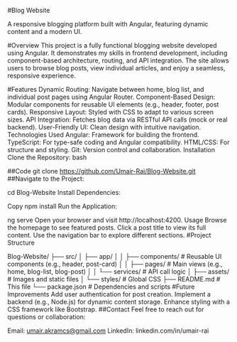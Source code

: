 #Blog Website

A responsive blogging platform built with Angular, featuring dynamic content and a modern UI.

#Overview
This project is a fully functional blogging website developed using Angular. It demonstrates my skills in frontend development, including component-based architecture, routing, and API integration. The site allows users to browse blog posts, view individual articles, and enjoy a seamless, responsive experience.

#Features
Dynamic Routing: Navigate between home, blog list, and individual post pages using Angular Router.
Component-Based Design: Modular components for reusable UI elements (e.g., header, footer, post cards).
Responsive Layout: Styled with CSS to adapt to various screen sizes.
API Integration: Fetches blog data via RESTful API calls (mock or real backend).
User-Friendly UI: Clean design with intuitive navigation.
Technologies Used
Angular: Framework for building the frontend.
TypeScript: For type-safe coding and Angular compatibility.
HTML/CSS: For structure and styling.
Git: Version control and collaboration.
Installation
Clone the Repository:
bash

##Code
git clone https://github.com/Umair-Rai/Blog-Website.git
##Navigate to the Project:

cd Blog-Website
Install Dependencies:

Copy
npm install
Run the Application:

ng serve
Open your browser and visit http://localhost:4200.
Usage
Browse the homepage to see featured posts.
Click a post title to view its full content.
Use the navigation bar to explore different sections.
#Project Structure

Blog-Website/
├── src/
│   ├── app/
│   │   ├── components/    # Reusable UI components (e.g., header, post-card)
│   │   ├── pages/         # Main views (e.g., home, blog-list, blog-post)
│   │   └── services/      # API call logic
│   ├── assets/            # Images and static files
│   └── styles/            # Global CSS
├── README.md              # This file
└── package.json           # Dependencies and scripts
#Future Improvements
Add user authentication for post creation.
Implement a backend (e.g., Node.js) for dynamic content storage.
Enhance styling with a CSS framework like Bootstrap.
##Contact
Feel free to reach out for questions or collaboration:

Email: umair.akramcs@gmail.com
LinkedIn: linkedin.com/in/umair-rai
